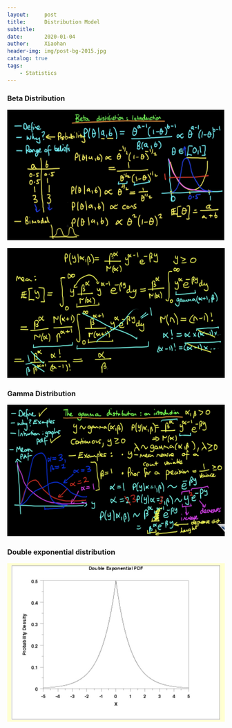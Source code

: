 ```yaml
---
layout:     post
title:      Distribution Model
subtitle:   
date:       2020-01-04
author:     Xiaohan
header-img: img/post-bg-2015.jpg
catalog: true
tags:
    - Statistics
---
```


### Beta Distribution
![-w837](/img/15788880752662.jpg)

![-w914](/img/15798135759496.jpg)

### Gamma Distribution
![-w911](/img/15798134381076.jpg)

### Double exponential distribution
![-w396](/img/15789341430238.jpg)
  

